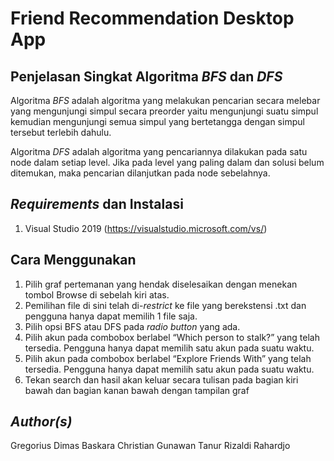 # Friend Recommendation Desktop App

## Penjelasan Singkat Algoritma *BFS* dan *DFS*
Algoritma *BFS* adalah algoritma yang melakukan pencarian secara melebar yang mengunjungi simpul secara preorder yaitu mengunjungi suatu simpul kemudian mengunjungi semua simpul yang bertetangga dengan simpul tersebut terlebih dahulu. 

Algoritma *DFS* adalah algoritma yang pencariannya dilakukan pada satu node dalam setiap level. Jika pada level yang paling dalam dan solusi belum ditemukan, maka pencarian dilanjutkan pada node sebelahnya.

## *Requirements* dan Instalasi
1. Visual Studio 2019 (https://visualstudio.microsoft.com/vs/)

## Cara Menggunakan
1. Pilih graf pertemanan yang hendak diselesaikan dengan menekan tombol Browse di sebelah kiri atas. 
2. Pemilihan file di sini telah di-_restrict_ ke file yang berekstensi .txt dan pengguna hanya dapat memilih 1 file saja.
3. Pilih opsi BFS atau DFS pada _radio button_ yang ada.
4. Pilih akun pada combobox berlabel “Which person to stalk?” yang telah tersedia. Pengguna hanya dapat memilih satu akun pada suatu waktu. 
5. Pilih akun pada combobox berlabel “Explore Friends With” yang telah tersedia. Pengguna hanya dapat memilih satu akun pada suatu waktu. 
6. Tekan search dan hasil akan keluar secara tulisan pada bagian kiri bawah dan bagian kanan bawah dengan tampilan graf


## *Author(s)*
Gregorius Dimas Baskara
Christian Gunawan
Tanur Rizaldi Rahardjo

